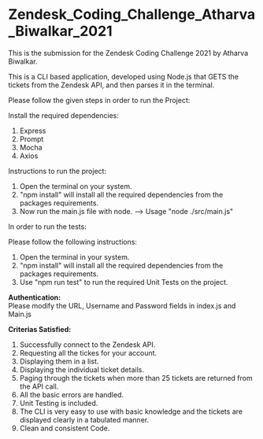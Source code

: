 # Zendesk_Coding_Challenge_Atharva_Biwalkar_2021
This is the submission for the Zendesk Coding Challenge 2021 by Atharva Biwalkar.

This is a CLI based application, developed using Node.js that GETS the tickets from the Zendesk API,
and then parses it in the terminal.

Please follow the given steps in order to run the Project:

Install the required dependencies:
1) Express
2) Prompt
3) Mocha
4) Axios

Instructions to run the project:

1) Open the terminal on your system.
2) "npm install" will install all the required dependencies from the packages requirements.
3) Now run the main.js file with node. --> Usage "node ./src/main.js"

In order to run the tests:

Please follow the following instructions:
1) Open the terminal in your system.
2) "npm install" will install all the required dependencies from the packages requirements.
3) Use "npm run test" to run the required Unit Tests on the project.

**Authentication:**\
Please modify the URL, Username and Password fields in index.js and Main.js

**Criterias Satisfied:**

1) Successfully connect to the Zendesk API.
2) Requesting all the tickes for your account.
3) Displaying them in a list.
4) Displaying the individual ticket details.
5) Paging through the tickets when more than 25 tickets are returned from the API call.
6) All the basic errors are handled.
7) Unit Testing is included.
8) The CLI is very easy to use with basic knowledge and the tickets are displayed clearly in a tabulated manner.
9) Clean and consistent Code.




